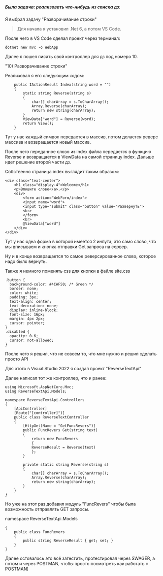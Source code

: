 ##### Была задача: реализовать что-нибудь из списка дз:  

Я выбрал задачу "Разворачивание строки"

>Для начала я установил .Net 6, а потом VS Code.

После чего в VS Code сделал проект через терминал:

`dotnet new mvc -o WebApp `

Далее я пошел писать свой контроллер для дз под номеро 10.

"10)	Разворачивание строки"

Реализовал я его следующим кодом:

```
    public IActionResult Index(string word = "")
    {
        static string Reverse(string s)
        {
            char[] charArray = s.ToCharArray();
            Array.Reverse(charArray);
            return new string(charArray);
        }
        ViewData["word"] = Reverse(word);
        return View();
    }
```

Тут у нас каждый символ передается в массив, потом делается реверс массива и возвращается новый массив.

После чего переданное слово из index файла передается в функцию Reverse и возвращается в ViewData на самой страницу index. Дальше идет решение второй части дз.

Собственно страница index выглядит таким образом:

```
<div class="text-center">
    <h1 class="display-4">Welcome</h1>
    <p>Впишите слово</a>.</p>
    <div>
        <form action="WebForm/index">
        <input name="word">
        <input type="submit" class="button" value="Развернуть">
        <br>
        </form>
        <br>
        @ViewData["word"]
    </div>
</div>
```

Тут у нас одна форма в которой имеется 2 инпута, это само слово, что мы вписываем и кнопка отправки Get запроса на сервер.

Ну и в конце возвращается то самое реверсированное слово, которое надо было вернуть. 

Также я немного поменять css для кнопки в файле site.css

```
.button {
  background-color: #4CAF50; /* Green */
  border: none;
  color: white;
  padding: 3px;
  text-align: center;
  text-decoration: none;
  display: inline-block;
  font-size: 16px;
  margin: 4px 2px;
  cursor: pointer;
}
.disabled {
  opacity: 0.6;
  cursor: not-allowed;
}
```

После чего я решил, что не совсем то, что мне нужно и решил сделать просто API

Для этого в Visual Studio 2022 я создал проект 
"ReverseTextApi"

Далее написал тот же контроллер, что и ранее:

```
using Microsoft.AspNetCore.Mvc;
using ReverseTextApi.Models;

namespace ReverseTextApi.Controllers
{
    [ApiController]
    [Route("[controller]")]
    public class ReverseTextController
    {
        [HttpGet(Name = "GetFuncRevers")]
        public FuncRevers Get(string text)
        {
            return new FuncRevers
            { 
            ReverseResult = Reverse(text)
            };
        }

        private static string Reverse(string s)
        {
            char[] charArray = s.ToCharArray();
            Array.Reverse(charArray);
            return new string(charArray);
        }
    }
}
```

Но уже на этот раз добавил модуль "FuncRevers" чтобы была возможность отправлять GET запросы.

namespace ReverseTextApi.Models

```
{
    public class FuncRevers
    {
        public string ReverseResult { get; set; }  
    }
}
```

Далее остовалось это всё затестить, протестировал через SWAGER, а потом и через POSTMAN, чтобы просто посмотреть как работать с POSTMAN)

